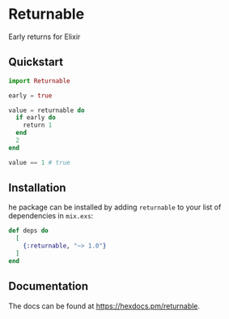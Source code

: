 # Returnable

Early returns for Elixir

## Quickstart

```elixir
import Returnable

early = true

value = returnable do
  if early do
    return 1
  end
  2
end

value == 1 # true
```

## Installation

he package can be installed by adding `returnable` to your list of dependencies
in `mix.exs`:

```elixir
def deps do
  [
    {:returnable, "~> 1.0"}
  ]
end
```

## Documentation

The docs can be found at <https://hexdocs.pm/returnable>.

